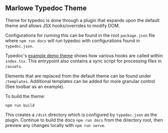 ## Marlowe Typedoc Theme

Theme for typedoc is done through a plugin that expands upon the default theme and allows JSX hooks/overrides to modify DOM.

Configurations for running this can be found in the root `package.json` file where `npm run docs` will run typedoc with configurations found in `typedoc.json`.

Typedoc's [example demo theme](https://github.com/Gerrit0/typedoc-custom-theme-demo) shows how various hooks are called within `index.tsx`. This entrypoint also contains a sync script for processing files in `/assets`.

Elements that are replaced from the default theme can be found under `/templates`. Additional templates can be added for more granular control (See toolbar as an example).

To build the theme:

```
npm run build
```

This creates a `/dist` directory which is configured by `typedoc.json` as the plugin. Continue to build the docs `npm run docs` from the directory root, then preview any changes locally with `npm run serve`.
